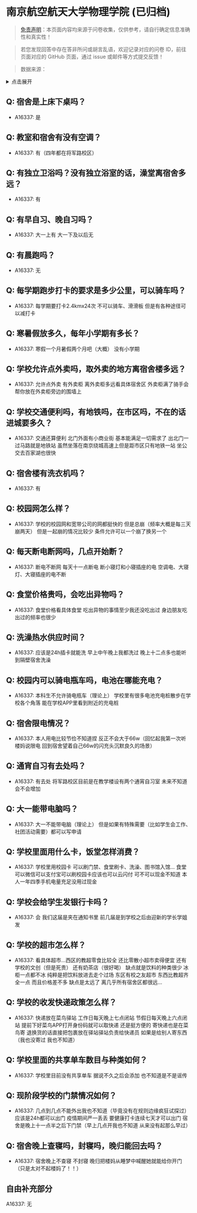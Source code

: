 # 南京航空航天大学物理学院 (已归档)

> [免责声明](https://colleges.chat/#_3)：本页面内容均来源于问卷收集，仅供参考，请自行确定信息准确性和真实性！

> 若您发现回答中存在答非所问或胡言乱语，欢迎记录对应的问卷 ID，前往页面对应的 GitHub 页面，通过 issue 或邮件等方式提交反馈！

> 数据来源：

<details><summary>点击展开</summary>
<ul>
<li>A16337: 匿名 (2022 年 10 月)</li>
</ul>
</details>

## Q: 宿舍是上床下桌吗？

- A16337: 是

## Q: 教室和宿舍有没有空调？

- A16337: 有（四年都在将军路校区）

## Q: 有独立卫浴吗？没有独立浴室的话，澡堂离宿舍多远？

- A16337: 有

## Q: 有早自习、晚自习吗？

- A16337: 大一上有  大一下及以后无

## Q: 有晨跑吗？

- A16337: 无

## Q: 每学期跑步打卡的要求是多少公里，可以骑车吗？

- A16337: 每学期要打卡2.4kmx24次  不可以骑车、滑滑板  但是有各种途径可以减打卡

## Q: 寒暑假放多久，每年小学期有多长？

- A16337: 寒假一个月暑假两个月吧（大概）  没有小学期

## Q: 学校允许点外卖吗，取外卖的地方离宿舍楼多远？

- A16337: 允许点外卖  有外卖柜  离外卖柜多远看具体宿舍区  外卖柜满了骑手会帮你放在外卖柜旁边的围墙上

## Q: 学校交通便利吗，有地铁吗，在市区吗，不在的话进城要多久？

- A16337: 交通还算便利  北门外面有小商业街  基本能满足一切需求了  出北门一过马路就是地铁站  虽然坐落在南京绕城高速上但是距市区只有地铁一站  坐公交去百家湖也很快

## Q: 宿舍楼有洗衣机吗？

- A16337: 有

## Q: 校园网怎么样？

- A16337: 学校的校园网和宽带公司的网都挺快的  但是总崩（频率大概是每三天崩两天）  但是一起崩的情况比较少  条件允许可以一个崩了换另一个

## Q: 每天断电断网吗，几点开始断？

- A16337: 断电不断网  每天十一点断电  断小寝灯和小寝插座的电  空调电、大寝灯、大寝插座的电不断

## Q: 食堂价格贵吗，会吃出异物吗？

- A16337: 食堂价格看具体食堂  吃出异物的事情至少我还没吃出过  身边朋友吃出过的频率也很少

## Q: 洗澡热水供应时间？

- A16337: 应该是24h插卡就能洗  早上中午晚上我都洗过  晚上十二点多也能听到隔壁宿舍洗澡

## Q: 校园内可以骑电瓶车吗，电池在哪能充电？

- A16337: 本科生不允许骑电瓶车（理论上）  学校里有很多电池充电桩散步在学校各个角落  能在学校APP里看到附近的充电桩

## Q: 宿舍限电情况？

- A16337: 本人用电比较节俭不知道捏  反正不会大于66w（回忆起我第一次听楼妈说限电  回到宿舍望着自己66w的闪充头沉默良久的场景）

## Q: 通宵自习有去处吗？

- A16337: 有去处  将军路校区目前是在教学楼设有两个通宵自习室  未来不知道会不会增加

## Q: 大一能带电脑吗？

- A16337: 大一不能带电脑（理论上）  但是如果有特殊需要（比如学生会工作、社团活动需要）都可以写申请

## Q: 学校里面用什么卡，饭堂怎样消费？

- A16337: 学校里用校园卡  可以刷门禁、食堂刷卡、洗澡、图书馆入馆...  食堂可以微信可以支付宝可以刷校园卡应该也可以云闪付    可不可以现金不知道  本人一年四季手机电量充足没用过现金

## Q: 学校会给学生发银行卡吗？

- A16337: 会  我们这届是夹在通知书里  前几届是到学校之后由迎新的学长学姐发

## Q: 学校的超市怎么样？

- A16337: 看具体超市...西区的教超零食比较全  还比零散小超市卖得便宜  还有学校的文创（但是死贵）  还有奶茶店（很好喝）  缺点就是饮料的种类很少  冰柜一点都不冰  纯粹是把饮料放进去走个过场  东区有校之友超市  东西比教超齐全一点  而且价格差不多  缺点是太远了  离几乎所有宿舍区都很远...

## Q: 学校的收发快递政策怎么样？

- A16337: 快递放在菜鸟驿站  工作日每天晚上七点闭站  节假日每天晚上六点闭站  提前下好菜鸟APP打开身份码就可以取快递  还是挺方便的  寄快递也是在菜鸟寄  退换货的话直接把包裹放在驿站驿站负责给快递员  如果是给别人寄东西（我也没寄过  我也不知道）

## Q: 学校里面的共享单车数目与种类如何？

- A16337: 学校里目前没有共享单车  据说不久之后会添加  也不知道是不是谣传

## Q: 现阶段学校的门禁情况如何？

- A16337: 几点到几点不能外出我也不知道（毕竟没有在规则边缘疯狂试探过）  应该是24h都可以出门  疫情期间严一丢丢  要健康打卡连续七天才可以出门 宿舍是晚上十一点半之后下门禁（早上几点开我也不知道  从来没有起那么早过）

## Q: 宿舍晚上查寝吗，封寝吗，晚归能回去吗？

- A16337: 宿舍晚上不查寝  不封寝  晚归把楼妈从睡梦中喊醒她就能给你开门（只是太对不起楼妈了！！）

## 自由补充部分

A16337: 无